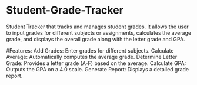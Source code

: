 # Student-Grade-Tracker
 Student Tracker that tracks and manages student grades. It allows the user to input grades for different subjects or assignments, calculates the average grade, and displays the overall grade along with the letter grade and GPA.

#Features:
Add Grades: Enter grades for different subjects.
Calculate Average: Automatically computes the average grade.
Determine Letter Grade: Provides a letter grade (A-F) based on the average.
Calculate GPA: Outputs the GPA on a 4.0 scale.
Generate Report: Displays a detailed grade report.
